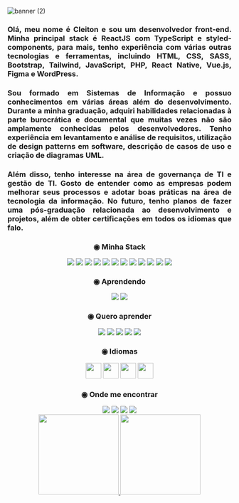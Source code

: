 
![banner (2)](https://github.com/cleitonBarros/cleitonBarros/assets/48657479/94c43780-a8d1-41d7-a404-5915ab6c00f4)

<h3  align="justify" >Olá, meu nome é Cleiton e sou um desenvolvedor front-end. Minha principal stack é ReactJS com TypeScript e styled-components, para mais, tenho experiência com várias outras tecnologias e ferramentas, incluindo HTML, CSS, SASS, Bootstrap, Tailwind, JavaScript, PHP, React Native, Vue.js, Figma e WordPress. </h3>
<h3  align="justify" >
Sou formado em Sistemas de Informação e possuo conhecimentos em várias áreas além do desenvolvimento. Durante a minha graduação, adquiri habilidades relacionadas à parte burocrática e documental que muitas vezes não são amplamente conhecidas pelos desenvolvedores. Tenho experiência em levantamento e análise de requisitos, utilização de design patterns em software, descrição de casos de uso e criação de diagramas UML.</h3>
<h3  align="justify" >
Além disso, tenho interesse na área de governança de TI e gestão de TI. Gosto de entender como as empresas podem melhorar seus processos e adotar boas práticas na área de tecnologia da informação. No futuro, tenho planos de fazer uma pós-graduação relacionada ao desenvolvimento e projetos, além de obter certificações em todos os idiomas que falo.</h3>
<div align="center">
  <h3>◉ Minha Stack</h3>
  <div>
  <img style="max-width: 100%;" src="https://img.shields.io/badge/HTML5-E34F26?style=for-the-badge&logo=html5&logoColor=white"/>
  <img style="max-width: 100%;" src="https://img.shields.io/badge/CSS3-1572B6?style=for-the-badge&logo=css3&logoColor=white"/>
  <img style="max-width: 100%;" src="https://img.shields.io/badge/Sass-CC6699?style=for-the-badge&logo=sass&logoColor=white"/>
  <img style="max-width: 100%;" src="https://img.shields.io/badge/JavaScript-F7DF1E?style=for-the-badge&logo=javascript&logoColor=black"/>
  <img style="max-width: 100%;" src="https://img.shields.io/badge/TypeScript-007ACC?style=for-the-badge&logo=typescript&logoColor=white"/>
  <img style="max-width: 100%;" src="https://img.shields.io/badge/React-20232A?style=for-the-badge&logo=react&logoColor=61DAFB"/>
  <img style="max-width: 100%;" src="https://img.shields.io/badge/styled--components-DB7093?style=for-the-badge&logo=styled-components&logoColor=white"/>
  <img style="max-width: 100%;" src="https://img.shields.io/badge/Tailwind_CSS-38B2AC?style=for-the-badge&logo=tailwind-css&logoColor=white"/>
  <img style="max-width: 100%;" src="https://img.shields.io/badge/Bootstrap-563D7C?style=for-the-badge&logo=bootstrap&logoColor=white"/>    
  <img style="max-width: 100%;" src="https://img.shields.io/badge/MongoDB-4EA94B?style=for-the-badge&logo=mongodb&logoColor=white"/>
  <img style="max-width: 100%;" src="	https://img.shields.io/badge/MySQL-005C84?style=for-the-badge&logo=mysql&logoColor=white"/> 
  <img style="max-width: 100%;" src="https://img.shields.io/badge/-cypress-%23E5E5E5?style=for-the-badge&logo=cypress&logoColor=058a5"/> 
    
 </div>
 <h3>◉ Aprendendo  </h3>
  <div>
  <img style="max-width: 100%;" src="https://img.shields.io/badge/Java-ED8B00?style=for-the-badge&logo=openjdk&logoColor=white"/>
  <img style="max-width: 100%;" src="https://img.shields.io/badge/Angular-DD0031?style=for-the-badge&logo=angular&logoColor=white"/>
 </div> 
 <h3>◉ Quero aprender  </h3>
  <div>
  <img style="max-width: 100%;" src="https://img.shields.io/badge/Node.js-43853D?style=for-the-badge&logo=node.js&logoColor=white"/>
  <img style="max-width: 100%;" src="https://img.shields.io/badge/Express.js-404D59?style=for-the-badge"/>
  <img style="max-width: 100%;" src="https://img.shields.io/badge/Redux-593D88?style=for-the-badge&logo=redux&logoColor=white"/>  
  <img style="max-width: 100%;" src="https://img.shields.io/badge/Jest-323330?style=for-the-badge&logo=Jest&logoColor=white"/>  
  <img style="max-width: 100%;" src="https://img.shields.io/badge/Next-black?style=for-the-badge&logo=next.js&logoColor=white"/> 
 </div> 
  <h3>◉ Idiomas </h3>
  <div>
  <img style="width:35px;" src="https://cdn.icon-icons.com/icons2/1694/PNG/512/brbrazilflag_111698.png"/>
  <img style="width:35px;" src="https://static.mundoeducacao.uol.com.br/mundoeducacao/2022/05/bandeira-estados-unidos.jpg"/>
  <img style="width:35px;" src="https://encrypted-tbn0.gstatic.com/images?q=tbn:ANd9GcRZgXFQonGupMSBEkVH5xstBMYdIqbjFr0Qpg&usqp=CAU"/>
  <img style="width:35px;" src="https://upload.wikimedia.org/wikipedia/commons/thumb/9/93/Flag_of_France_%281794%E2%80%931815%2C_1830%E2%80%931974%29.svg/1200px-Flag_of_France_%281794%E2%80%931815%2C_1830%E2%80%931974%29.svg.png"/>   
 </div> 
  <h3>◉ Onde me encontrar </h3>
  <div>
  <a href="https://www.instagram.com/_cleitonbarros/" target="_blank"><img src="https://img.shields.io/badge/-Instagram-%23E4405F?style=for-the-badge&logo=instagram&logoColor=white" target="_blank"></a>
  <a href = "mailto:cleiton.barrosmoura@gmail.com"><img src="https://img.shields.io/badge/-Gmail-%23333?style=for-the-badge&logo=gmail&logoColor=white" target="_blank"></a>
  <a href="https://www.linkedin.com/in/cleiton-de-barros-moura-3ba1a7190/" target="_blank"><img src="https://img.shields.io/badge/-LinkedIn-%230077B5?style=for-the-badge&logo=linkedin&logoColor=white"    target="_blank"></a>  
  <a href="https://codepen.io/cleitonBarros" target="_blank"><img src="https://img.shields.io/badge/Codepen-000000?style=for-the-badge&logo=codepen&logoColor=white"    target="_blank"></a>  
    
 </div> 
</div>

<div align="center">
  <a href="https://github.com/cleitonBarros">
  <img height="180em" src="https://github-readme-stats.vercel.app/api?username=cleitonBarros&show_icons=true&theme=dracula&include_all_commits=true&count_private=true"/>
  <img height="180em" src="https://github-readme-stats.vercel.app/api/top-langs/?username=cleitonBarros&layout=compact&langs_count=7&theme=dracula"/>
</div>
  


